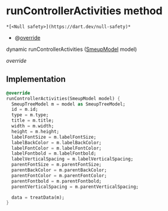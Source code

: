 


# runControllerActivities method




    *[<Null safety>](https://dart.dev/null-safety)*



- @[override](https://api.flutter.dev/flutter/dart-core/override-constant.html)

dynamic runControllerActivities
([SmeupModel](../../smeup_models_widgets_smeup_model/SmeupModel-class.md) model)

_override_






## Implementation

```dart
@override
runControllerActivities(SmeupModel model) {
  SmeupTreeModel m = model as SmeupTreeModel;
  id = m.id;
  type = m.type;
  title = m.title;
  width = m.width;
  height = m.height;
  labelFontSize = m.labelFontSize;
  labelBackColor = m.labelBackColor;
  labelFontColor = m.labelFontColor;
  labelFontbold = m.labelFontbold;
  labelVerticalSpacing = m.labelVerticalSpacing;
  parentFontSize = m.parentFontSize;
  parentBackColor = m.parentBackColor;
  parentFontColor = m.parentFontColor;
  parentFontbold = m.parentFontbold;
  parentVerticalSpacing = m.parentVerticalSpacing;

  data = treatData(m);
}
```







